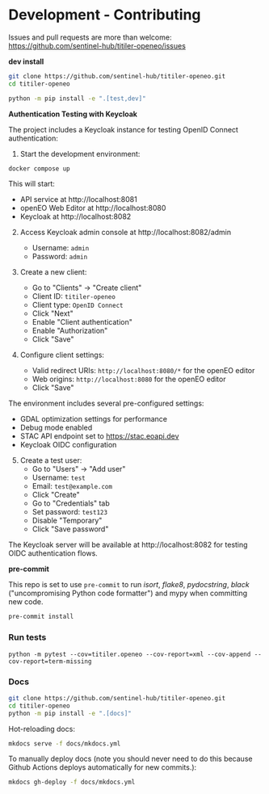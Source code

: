 # Development - Contributing

Issues and pull requests are more than welcome: https://github.com/sentinel-hub/titiler-openeo/issues

**dev install**

```bash
git clone https://github.com/sentinel-hub/titiler-openeo.git
cd titiler-openeo

python -m pip install -e ".[test,dev]"
```

**Authentication Testing with Keycloak**

The project includes a Keycloak instance for testing OpenID Connect authentication:

1. Start the development environment:
```bash
docker compose up
```

This will start:
- API service at http://localhost:8081
- openEO Web Editor at http://localhost:8080
- Keycloak at http://localhost:8082

2. Access Keycloak admin console at http://localhost:8082/admin
   - Username: `admin`
   - Password: `admin`

3. Create a new client:
   - Go to "Clients" → "Create client"
   - Client ID: `titiler-openeo`
   - Client type: `OpenID Connect`
   - Click "Next"
   - Enable "Client authentication"
   - Enable "Authorization"
   - Click "Save"

4. Configure client settings:
   - Valid redirect URIs: `http://localhost:8080/*` for the openEO editor
   - Web origins: `http://localhost:8080` for the openEO editor
   - Click "Save"

The environment includes several pre-configured settings:
- GDAL optimization settings for performance
- Debug mode enabled
- STAC API endpoint set to https://stac.eoapi.dev
- Keycloak OIDC configuration

5. Create a test user:
   - Go to "Users" → "Add user"
   - Username: `test`
   - Email: `test@example.com`
   - Click "Create"
   - Go to "Credentials" tab
   - Set password: `test123`
   - Disable "Temporary"
   - Click "Save password"

The Keycloak server will be available at http://localhost:8082 for testing OIDC authentication flows.

**pre-commit**

This repo is set to use `pre-commit` to run *isort*, *flake8*, *pydocstring*, *black* ("uncompromising Python code formatter") and mypy when committing new code.

```bash
pre-commit install
```

### Run tests

```
python -m pytest --cov=titiler.openeo --cov-report=xml --cov-append --cov-report=term-missing
```

### Docs

```bash
git clone https://github.com/sentinel-hub/titiler-openeo.git
cd titiler-openeo
python -m pip install -e ".[docs]"
```

Hot-reloading docs:

```bash
mkdocs serve -f docs/mkdocs.yml
```

To manually deploy docs (note you should never need to do this because Github
Actions deploys automatically for new commits.):

```bash
mkdocs gh-deploy -f docs/mkdocs.yml
